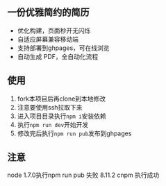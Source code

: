 ## 一份优雅简约的简历
- 优化构建，页面秒开无闪烁
- 自适应屏幕兼容移动端
- 支持部署到ghpages，可在线浏览
- 自动生成 PDF，全自动化流程

## 使用
1. fork本项目后再clone到本地修改
2. 注意要使用ssh拉取下来
3. 进入项目目录执行`npm i`安装依赖
4. 执行`npm run dev`开始开发
5. 修改完后执行`npm run pub`发布到ghpages

## 注意
node 1.7.0执行npm run pub 失败
8.11.2 cnpm 执行成功
